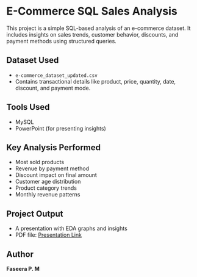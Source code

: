 # E-Commerce SQL Sales Analysis

This project is a simple SQL-based analysis of an e-commerce dataset. It includes insights on sales trends, customer behavior, discounts, and payment methods using structured queries.

## Dataset Used
- `e-commerce_dataset_updated.csv`  
- Contains transactional details like product, price, quantity, date, discount, and payment mode.

## Tools Used
- MySQL
- PowerPoint (for presenting insights)

## Key Analysis Performed
- Most sold products
- Revenue by payment method
- Discount impact on final amount
- Customer age distribution
- Product category trends
- Monthly revenue patterns

## Project Output
- A presentation with EDA graphs and insights
- PDF file: [Presentation Link](link-here-if-uploaded)

## Author
**Faseera P. M**


